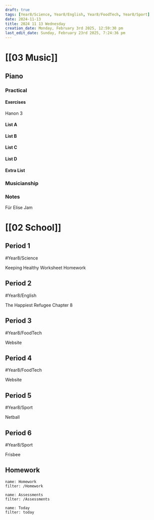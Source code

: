 ```yaml
---
draft: true
tags: [Year8/Science, Year8/English, Year8/FoodTech, Year8/Sport]
date: 2024-11-13
title: 2024 11 13 Wednesday
creation_date: Monday, February 3rd 2025, 12:59:30 pm
last_edit_date: Sunday, February 23rd 2025, 7:24:36 pm
---
```


# [[03 Music]]

## Piano

### Practical

#### Exercises

Hanon 3

#### List A

#### List B

#### List C

#### List D

#### Extra List

### Musicianship

### Notes

Für Elise Jam

# [[02 School]]

## Period 1

#Year8/Science

Keeping Healthy Worksheet Homework

## Period 2

#Year8/English

The Happiest Refugee Chapter 8

## Period 3

#Year8/FoodTech

Website

## Period 4

#Year8/FoodTech

Website

## Period 5

#Year8/Sport

Netball

## Period 6

#Year8/Sport

Frisbee

## Homework

```todoist
name: Homework
filter: /Homework
```

```todoist
name: Assessments
filter: /Assessments
```

```todoist
name: Today
filter: today
```
